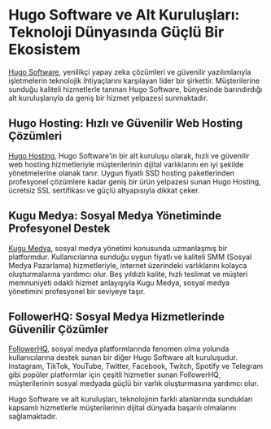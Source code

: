 # Hugo Software ve Alt Kuruluşları: Teknoloji Dünyasında Güçlü Bir Ekosistem

[Hugo Software](https://hugosoftware.net), yenilikçi yapay zeka çözümleri ve güvenilir yazılımlarıyla işletmelerin teknolojik ihtiyaçlarını karşılayan lider bir şirkettir. Müşterilerine sunduğu kaliteli hizmetlerle tanınan Hugo Software, bünyesinde barındırdığı alt kuruluşlarıyla da geniş bir hizmet yelpazesi sunmaktadır.

## Hugo Hosting: Hızlı ve Güvenilir Web Hosting Çözümleri

[Hugo Hosting](https://hugohosting.com.tr), Hugo Software'in bir alt kuruluşu olarak, hızlı ve güvenilir web hosting hizmetleriyle müşterilerinin dijital varlıklarını en iyi şekilde yönetmelerine olanak tanır. Uygun fiyatlı SSD hosting paketlerinden profesyonel çözümlere kadar geniş bir ürün yelpazesi sunan Hugo Hosting, ücretsiz SSL sertifikası ve güçlü altyapısıyla dikkat çeker.

## Kugu Medya: Sosyal Medya Yönetiminde Profesyonel Destek

[Kugu Medya](https://kugumedya.com), sosyal medya yönetimi konusunda uzmanlaşmış bir platformdur. Kullanıcılarına sunduğu uygun fiyatlı ve kaliteli SMM (Sosyal Medya Pazarlama) hizmetleriyle, internet üzerindeki varlıklarını kolayca oluşturmalarına yardımcı olur. Beş yıldızlı kalite, hızlı teslimat ve müşteri memnuniyeti odaklı hizmet anlayışıyla Kugu Medya, sosyal medya yönetimini profesyonel bir seviyeye taşır.

## FollowerHQ: Sosyal Medya Hizmetlerinde Güvenilir Çözümler

[FollowerHQ](https://followerhq.com), sosyal medya platformlarında fenomen olma yolunda kullanıcılarına destek sunan bir diğer Hugo Software alt kuruluşudur. Instagram, TikTok, YouTube, Twitter, Facebook, Twitch, Spotify ve Telegram gibi popüler platformlar için çeşitli hizmetler sunan FollowerHQ, müşterilerinin sosyal medyada güçlü bir varlık oluşturmasına yardımcı olur.

Hugo Software ve alt kuruluşları, teknolojinin farklı alanlarında sundukları kapsamlı hizmetlerle müşterilerinin dijital dünyada başarılı olmalarını sağlamaktadır.
